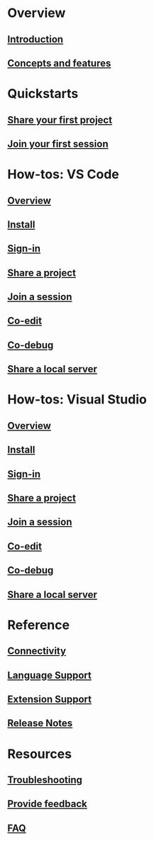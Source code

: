 <!-- markdownlint-disable MD022 MD025 -->
# Overview
## [Introduction](index.md)
## [Concepts and features](index.md#concepts-and-features)
# Quickstarts
## [Share your first project](quickstart/share.md)
## [Join your first session](quickstart/join.md)
# How-tos: VS Code
## [Overview](use/vscode.md)
## [Install](use/vscode.md#installation)
## [Sign-in](use/vscode.md#sign-in)
## [Share a project](use/vscode.md#share-a-project)
## [Join a session](use/vscode.md#join-a-collaboration-session)
## [Co-edit](use/vscode.md#co-editing)
## [Co-debug](use/vscode.md#co-debuging)
## [Share a local server](use/vscode.md#share-a-local-server)
# How-tos: Visual Studio
## [Overview](use/vs.md)
## [Install](use/vs.md#installation)
## [Sign-in](use/vs.md#sign-in)
## [Share a project](use/vs.md#share-a-project)
## [Join a session](use/vs.md#join-a-collaboration-session)
## [Co-edit](use/vs.md#co-editing)
## [Co-debug](use/vs.md#co-debuging)
## [Share a local server](use/vs.md#share-a-local-server)
# Reference
## [Connectivity](reference/connectivity.md)
## [Language Support](reference/platform-support.md)
## [Extension Support](reference/extensions.md)
## [Release Notes](reference/releases.md)
# Resources
## [Troubleshooting](troubleshooting.md)
## [Provide feedback](support.md)
## [FAQ](https://aka.ms/vsls-faq)
